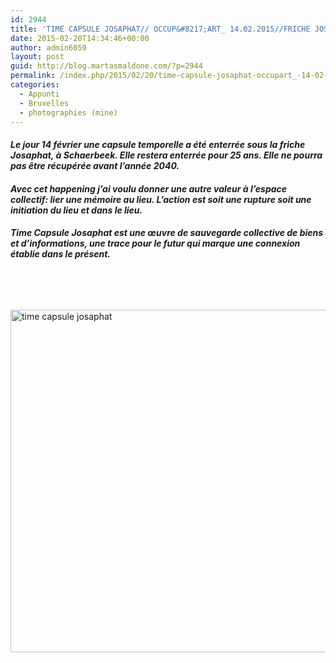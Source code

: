 ```yaml
---
id: 2944
title: 'TIME CAPSULE JOSAPHAT// OCCUP&#8217;ART_ 14.02.2015//FRICHE JOSAPHAT'
date: 2015-02-20T14:34:46+00:00
author: admin6059
layout: post
guid: http://blog.martasmaldone.com/?p=2944
permalink: /index.php/2015/02/20/time-capsule-josaphat-occupart_-14-02-2015friche-josaphat/
categories:
  - Appunti
  - Bruxelles
  - photographies (mine)
---
```

<h4 style="text-align: left;">
  <em>Le jour 14 février une capsule temporelle a été enterrée sous la friche Josaphat, à Schaerbeek. Elle restera enterrée pour 25 ans. Elle ne pourra pas être récupérée avant l’année 2040.</em>
</h4>

<h4 style="text-align: left;">
  <em>Avec cet happening j&#8217;ai voulu donner une autre valeur à l’espace collectif: lier une mémoire au lieu. L’action est soit une rupture soit une initiation du lieu et dans le lieu.</em>
</h4>

<div id="timecapsulejosaphat.head.142343083875" class="text resizable object">
  <h4 style="text-align: left;">
    <em>Time Capsule Josaphat est une œuvre de sauvegarde collective de biens et d’informations, une trace pour le futur qui marque une connexion établie dans le présent.</em>
  </h4>
</div>

&nbsp;

&nbsp;

<div id="timecapsulejosaphat.head.142343083875" class="text resizable object">
  <p style="text-align: left;">
    <a href="http://blog.martasmaldone.eu/index.php/time-capsule-josaphat-bxl_-14-02-2015friche-josaphat/ok/"><img class="aligncenter wp-image-3179 size-full" src="http://blog.martasmaldone.eu/wp-content/uploads/2016/09/ok.jpg" alt="time capsule josaphat" width="958" height="548" srcset="http://blog.martasmaldone.eu/wp-content/uploads/2016/09/ok.jpg 958w, http://blog.martasmaldone.eu/wp-content/uploads/2016/09/ok-300x172.jpg 300w, http://blog.martasmaldone.eu/wp-content/uploads/2016/09/ok-768x439.jpg 768w" sizes="(max-width: 958px) 100vw, 958px" /></a>
  </p>
</div>